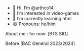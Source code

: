 - 👋 Hi, I’m @arthco14
- 👀 I’m interested in video-games
- 🌱 I’m currently learning html
- 😄 Pronouns: he/him

About me : for now: [BTS SIO]

Before [BAC Général 2023/2024]

<!---
arthco14/arthco14 is a ✨ special ✨ repository because its `README.md` (this file) appears on your GitHub profile.
You can click the Preview link to take a look at your changes.
--->
